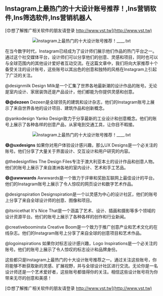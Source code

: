 ## **Instagram上最热门的十大设计账号推荐！,Ins营销软件,Ins筛选软件,Ins营销机器人**

[😍想了解推广相关软件的朋友请登录 http://www.vst.tw](http://www.vst.tw)

 <center><img src="https://vst.tw/MP4/tuiguang/png/2.png" alt="Instagram上最热门的十大设计账号推荐！____.txt"></center>

在当今数字时代，Instagram已经成为了设计师们展示他们作品的热门平台之一。通过这个社交媒体平台，设计师们可以分享他们的创意、灵感和项目，同时也可以与全球范围内的其他设计爱好者互动交流。在这篇文章中，我们将向大家推荐十个备受关注的设计账号，这些账号以其出色的创意和独特的风格在Instagram上引起了广泛的关注。

@designmilk
Design Milk是一个汇集了世界各地最新潮的设计作品的账号。无论是室内设计、家居装饰还是产品设计，他们都能为你提供灵感和创意。

**😄@dezeen**
Dezeen是全球领先的建筑和设计杂志，他们的Instagram账号上展示了来自世界各地的设计项目、建筑作品和创新概念。

@yankodesign
Yanko Design致力于分享最新的工业设计和创意概念。他们的账号上展示了各种各样的创意产品，从家电到交通工具，让你目不暇接。

 <center><img src="https://vst.tw/MP4/tuiguang/png/5.png" alt="Instagram上最热门的十大设计账号推荐！____.txt"></center>

**😄@uxdesigns**
如果你对用户体验设计感兴趣，那么UX Designs是一个必关注的账号。他们分享了大量关于界面设计、交互设计和用户研究的内容。

@thedesignfiles
The Design Files专注于澳大利亚本土的设计作品和创意人物。他们的账号上展示了来自澳洲各地的室内设计、艺术和手工艺品。

**😄@awwwards**
Awwwards是一个致力于评审和奖励互联网上最佳设计的平台。他们的Instagram账号上展示了令人惊叹的网页设计和数字艺术作品。

@designspiration
Designspiration是一个以灵感为中心的设计社区，他们的账号上分享了来自全球设计师的创意、图像和项目。

@itsnicethat
It's Nice That是一个涵盖了艺术、设计、插画和摄影等多个领域的设计资源平台。他们的账号上展示了各种各样的创作和行业新闻。

@creativeboominsta
Creative Boom是一个致力于推广创意产业和艺术文化的在线杂志。他们的Instagram账号上分享了来自全球的创意项目和艺术作品。

@logoinspirations
如果你对标志设计感兴趣，Logo Inspirations是一个必关注的账号。他们的账号上展示了令人惊叹的标志设计和品牌身份。

这些都只是Instagram上最热门的十大设计账号推荐之一。通过关注这些账号，你将能够不断获取新的灵感、扩展视野，并与全球设计社区进行交流。无论你是一名设计师还是一个艺术爱好者，这些账号都值得你的关注。相信这些设计账号将为你带来无尽的创意和美感！

[😍想了解推广相关软件的朋友请登录 http://www.vst.tw](http://www.vst.tw)



